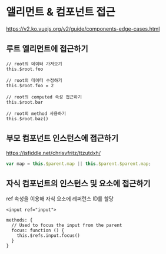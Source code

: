 # 앨리먼트 & 컴포넌트 접근

https://v2.ko.vuejs.org/v2/guide/components-edge-cases.html

## 루트 엘리먼트에 접근하기

```
// root의 데이터 가져오기
this.$root.foo

// root의 데이터 수정하기
this.$root.foo = 2

// root의 computed 속성 접근하기
this.$root.bar

// root의 method 사용하기
this.$root.baz()
```

## 부모 컴포넌트 인스턴스에 접근하기

https://jsfiddle.net/chrisvfritz/ttzutdxh/

```javascript
var map = this.$parent.map || this.$parent.$parent.map;
```

## 자식 컴포넌트의 인스턴스 및 요소에 접근하기

ref 속성을 이용해 자식 요소에 레퍼런스 ID를 할당

```vue
<input ref="input">
```

```
methods: {
  // Used to focus the input from the parent
  focus: function () {
    this.$refs.input.focus()
  }
}
```
